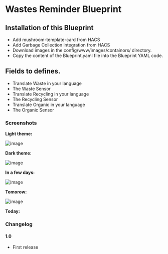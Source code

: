 # Wastes Reminder Blueprint

## Installation of this Blueprint

- Add mushroom-template-card from HACS
- Add Garbage Collection integration from HACS
- Download images in the config/www/images/containors/ directory.
- Copy the content of the Blueprint.yaml file into the Blueprint YAML code.

 ## Fields to defines.
 - Translate Waste in your language
 - The Waste Sensor
 - Translate Recycling in your language
 - The Recycling Sensor
 - Translate Organic in your language
 - The Organic Sensor

### Screenshots

**Light theme:**<br>

![image](https://user-images.githubusercontent.com/83040228/217059160-43e25136-5ae5-4f73-a143-95f4f442c2a9.jpeg)

**Dark theme:**<br>

![image](https://user-images.githubusercontent.com/83040228/217059251-8d8e1b15-dd0f-494b-8174-f9071478311d.jpeg)

**In a few days:**<br>

![image](https://user-images.githubusercontent.com/83040228/217059308-f70fab1b-adeb-497f-8e4e-3b08f9e410bd.jpeg) 

**Tomorow:**<br>

![image](https://user-images.githubusercontent.com/83040228/217059356-409aaa90-2930-46b3-a0ef-43c2e5476f4b.jpeg)

**Today:**<br>

### Changelog
#### 1.0
- First release
